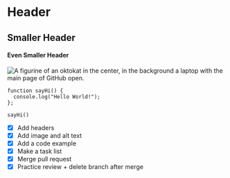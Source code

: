 # Header

## Smaller Header

#### Even Smaller Header

![A figurine of an oktokat in the center, in the background a laptop with the main page of GitHub open.](https://images.unsplash.com/photo-1618401471353-b98afee0b2eb?ixlib=rb-4.0.3&ixid=M3wxMjA3fDB8MHxwaG90by1wYWdlfHx8fGVufDB8fHx8fA%3D%3D&auto=format&fit=crop&w=1188&q=80)

```
function sayHi() {
  console.log("Hello World!");
};

sayHi()
```

-   [x] Add headers
-   [x] Add image and alt text
-   [x] Add a code example
-   [x] Make a task list
-   [x] Merge pull request
-   [x] Practice review + delete branch after merge

